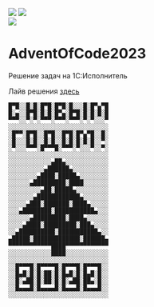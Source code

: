 ![](https://img.shields.io/badge/day%20📅-6-blue) 
![](https://img.shields.io/badge/stars%20⭐-10-yellow)	
![](https://img.shields.io/badge/days%20completed-5-red)

# AdventOfCode2023
Решение задач на 1С:Исполнитель

Лайв решения [здесь](https://t.me/krapivin_lifetime)

```
█▀█░░█░█░█▀█░█▀█░█░░░█░█▀▄▀█
█░▄░░█▀█░█░█░█▀▄░█▀█░█░█░█░█
▀▀▀░░▀░▀░▀▀▀░▀▀▀░▀▀▀░▀░▀░░░▀
░░░░░░░░░░░░░░░░░░░░░░░░░░░░
░█▀▀░█▀█░░█▀█░░█▀█░█▀▄▀█░░█░
░█░░░█░█░░█░█░░█░█░█░█░█░░▀░
░▀░░░▀▀▀░█▀▀▀█░▀▀▀░▀░░░▀░░▀░
░░░░░░░░░░░░░░░░░░░░░░░░░░░░
░░░░░░░░░░░░▄██▄░░░░░░░░░░░░
░░░░░░░░░░▄██████▄░░░░░░░░░░
░░░░░░░░▄████░█████▄░░░░░░░░
░░░░░░▄█████████░████░░░░░░░
░░░░░░░░░▄██░█████▄░░░░░░░░░
░░░░░░░▄████████████▄░░░░░░░
░░░░░▄███░███████░████▄░░░░░
░░░▄████████░███████████▄░░░
░░░░░░▄█████████░████▄░░░░░░
░░░░▄████░█████████░███▄░░░░
░░▄██████████░███████████▄░░
▄█████░█████████████░██████▄
▀▀▀▀▀▀▀▀▀▀▀▀████▀▀▀▀▀▀▀▀▀▀▀▀
░░░░░░░░░░░░████░░░░░░░░░░░░
░░░░░░░░░░░░░░░░░░░░░░░░░░░░
░░█▀▀▀█░█▀▀▀▀█░█▀▀▀█░█▀▀▀█░░
░░█▄█░█░█░██░█░█▄█░█░█▄█░█░░
░░█░▄██░█░██░█░█░▄██░██▄░█░░
░░█▄▄▄█░█▄▄▄▄█░█▄▄▄█░█▄▄▄█░░
░░░░░░░░░░░░░░░░░░░░░░░░░░░░
```
